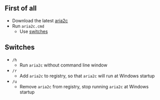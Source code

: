## First of all
- Download the latest [aria2c](https://github.com/aria2/aria2/releases/latest)
- Run `aria2c.cmd`
    - Use [switches](#Switches)

## Switches
- `/h`
    - Run `aria2c` without command line window
- `/r`
    - Add `aria2c` to registry, so that `aria2c` will run at Windows startup
- `/u`
    - Remove `aria2c` from registry, stop running `aria2c` at Windows startup
